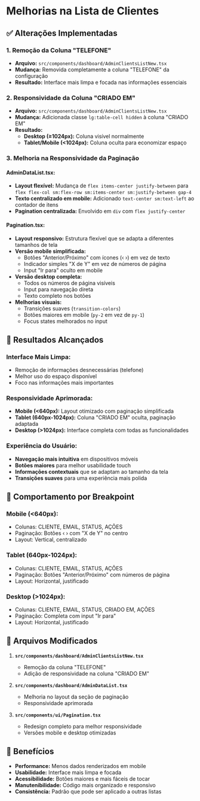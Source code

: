 # Melhorias na Lista de Clientes

## ✅ Alterações Implementadas

### 1. **Remoção da Coluna "TELEFONE"**

- **Arquivo:** `src/components/dashboard/AdminClientsListNew.tsx`
- **Mudança:** Removida completamente a coluna "TELEFONE" da configuração
- **Resultado:** Interface mais limpa e focada nas informações essenciais

### 2. **Responsividade da Coluna "CRIADO EM"**

- **Arquivo:** `src/components/dashboard/AdminClientsListNew.tsx`
- **Mudança:** Adicionada classe `lg:table-cell hidden` à coluna "CRIADO EM"
- **Resultado:**
  - **Desktop (≥1024px):** Coluna visível normalmente
  - **Tablet/Mobile (<1024px):** Coluna oculta para economizar espaço

### 3. **Melhoria na Responsividade da Paginação**

#### **AdminDataList.tsx:**

- **Layout flexível:** Mudança de `flex items-center justify-between` para `flex flex-col sm:flex-row sm:items-center sm:justify-between gap-4`
- **Texto centralizado em mobile:** Adicionado `text-center sm:text-left` ao contador de itens
- **Pagination centralizada:** Envolvido em `div` com `flex justify-center`

#### **Pagination.tsx:**

- **Layout responsivo:** Estrutura flexível que se adapta a diferentes tamanhos de tela
- **Versão mobile simplificada:**
  - Botões "Anterior/Próximo" com ícones (‹ ›) em vez de texto
  - Indicador simples "X de Y" em vez de números de página
  - Input "Ir para" oculto em mobile
- **Versão desktop completa:**
  - Todos os números de página visíveis
  - Input para navegação direta
  - Texto completo nos botões
- **Melhorias visuais:**
  - Transições suaves (`transition-colors`)
  - Botões maiores em mobile (`py-2` em vez de `py-1`)
  - Focus states melhorados no input

## 🎯 Resultados Alcançados

### **Interface Mais Limpa:**

- Remoção de informações desnecessárias (telefone)
- Melhor uso do espaço disponível
- Foco nas informações mais importantes

### **Responsividade Aprimorada:**

- **Mobile (<640px):** Layout otimizado com paginação simplificada
- **Tablet (640px-1024px):** Coluna "CRIADO EM" oculta, paginação adaptada
- **Desktop (>1024px):** Interface completa com todas as funcionalidades

### **Experiência do Usuário:**

- **Navegação mais intuitiva** em dispositivos móveis
- **Botões maiores** para melhor usabilidade touch
- **Informações contextuais** que se adaptam ao tamanho da tela
- **Transições suaves** para uma experiência mais polida

## 📱 Comportamento por Breakpoint

### **Mobile (<640px):**

- Colunas: CLIENTE, EMAIL, STATUS, AÇÕES
- Paginação: Botões ‹ › com "X de Y" no centro
- Layout: Vertical, centralizado

### **Tablet (640px-1024px):**

- Colunas: CLIENTE, EMAIL, STATUS, AÇÕES
- Paginação: Botões "Anterior/Próximo" com números de página
- Layout: Horizontal, justificado

### **Desktop (>1024px):**

- Colunas: CLIENTE, EMAIL, STATUS, CRIADO EM, AÇÕES
- Paginação: Completa com input "Ir para"
- Layout: Horizontal, justificado

## 🔧 Arquivos Modificados

1. **`src/components/dashboard/AdminClientsListNew.tsx`**

   - Remoção da coluna "TELEFONE"
   - Adição de responsividade na coluna "CRIADO EM"

2. **`src/components/dashboard/AdminDataList.tsx`**

   - Melhoria no layout da seção de paginação
   - Responsividade aprimorada

3. **`src/components/ui/Pagination.tsx`**
   - Redesign completo para melhor responsividade
   - Versões mobile e desktop otimizadas

## 🚀 Benefícios

- **Performance:** Menos dados renderizados em mobile
- **Usabilidade:** Interface mais limpa e focada
- **Acessibilidade:** Botões maiores e mais fáceis de tocar
- **Manutenibilidade:** Código mais organizado e responsivo
- **Consistência:** Padrão que pode ser aplicado a outras listas
